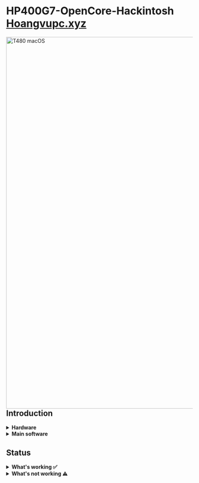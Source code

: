 # HP400G7-OpenCore-Hackintosh [Hoangvupc.xyz](https://hoangvupc.com/)
<img align="right" src="https://support.hp.com/doc-images/521/c06706206.jpg" alt="T480 macOS" width="1000">


## Introduction

<details>
<summary><strong>Hardware</strong></summary>
<br>


| Category  | Component                         | Note                                                         |
| --------- | --------------------------------- | ------------------------------------------------------------ |
| CPU       | Intel Core  i7-10700              |                                                              |
| GPU       | Intel UHD 620 + rx560             |                                                              |
| SSD       | 500GB 
| Memory    | 8x2 DDR4 2666Mhz                  |                                                              |
| Battery   |no                                 |                                                              |
| Camera    | no                                |                                                              |
| Wifi & BT | WIFI real mac                     |                                                              |
| Input     | PS2 Keyboard & Synaptics TrackPad | Fan

</details>  

<details>

<summary><strong>Main software</strong></summary>
<br>

| Component      | Version        |
| -------------- | -------------- |
| macOS Monterey | 12.2.1 (21D62) |
| macOS Big Sur  | 11.6 (20G165)  |
| OpenCore       | v0.7.7         |

</details>

## Status

<details>  


<summary><strong>What's working ✅</strong></summary>

- [x] Battery percentage
- [x] Bluetooth
- [x] Boot chime
- [x] Boot menu
- [x] CPU power management / performance 
- [x] GPU UHD 620 hardware acceleration / performance  
- [x] GPU rx560 4gb hardware acceleration / performance 
- [x] HDMI working all port `testing on 2 screen on TB3 and hdmi`
- [x] iMessage, FaceTime, App Store, iTunes Store.
- [x] Ethernet port
- [x] Keyboard 
- [x] Microphone 
- [x] Audio
- [x] TrackPoint  `Works perfectly. Just like on Windows or Linux.`
- [x] USB Ports `USB Map is different for devices with Windows Hello camera.`
- [x] Web camera
- [x] Wifi 
- [x] DRM `Widevine, validated on Firefox 82. WhateverGreen's DRM is broken on Big Sur`
- [x] Windows 11 boot from refind boot menu

</details>  

<details>  

<summary><strong>What's not working ⚠️</strong></summary>

- [ ] no

</details> 
